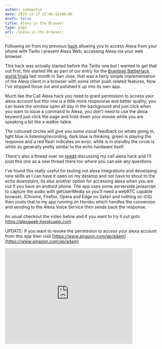 ```yaml
---
author: sammachin
date: 2015-12-17 12:06:42+00:00
draft: false
title: Alexa in the Browser
type: page
url: /alexa-in-the-browser/
---
```


Following on from my previous [hack](http://sammachin.com/hacks-and-projects/call-alexa/) allowing you to access Alexa from your phone with Twilio I present Alexa Web, accessing Alexa via your web browser.

This hack was actually started before the Twilio one but I wanted to get that out first, this started life as part of our entry for the [Braintree BattleHack world finals](https://2015.battlehack.org/finals) last month in San Jose, that was a fairly simple implementation of the Alexa client in a browser with some other push related features, Now I've stripped those out and polished it up into its own app.

Much like the Call Alexa hack you need to grant permission to access your alexa account but this one is a little more responsive and better quality, you can leave the window open all day in the background and just click when you want to issue a command to Alexa, you don't need to use the alexa keyword just click the page and hold down your mouse while you are speaking a bit like a walkie-talkie.

The coloured circles will give you some visual feedback on whats going in, light blue is listening/recording, dark blue is thinking, green is playing the response and a red flash indicates an error, while is in standby the circle is white so generally pretty similar to the echo hardware itself.

There's also a thread over on [reddit](https://www.reddit.com/r/amazonecho/comments/3x498e/talk_to_alexa_over_your_phone/) discussing my call alexa hack and I'll post this one as a new thread there too where you can ask any questions.

I've found this really useful for testing out alexa integrations and developing new skills as I can have it open on my desktop and not have to shout to the echo downstairs, its also another option for accessing alexa when you are out if you have an android phone.
The app uses some serverside javascript to capture the audio with getUserMedia so you'll need a webRTC capable browser, (Chrome, Firefox, Opera and Edge no Safari and nothing on iOS) then posts that to my app running on Heroku which handles the conversion and sending to the Alexa Voice Service then sends back the response.

As usual checkout the video below and if you want to try it out goto [https://alexaweb.herokuapp.com ](https://alexaweb.herokuapp.com)

UPDATE: If you want to revoke the permission to access your alexa account from this app then visit [https://www.amazon.com/ap/adam](https://www.amazon.com/ap/adam)
<iframe width="420" allowfullscreen="None" src="https://www.youtube.com/embed/zSUXjpljM84" frameborder="0" height="315"></iframe>
